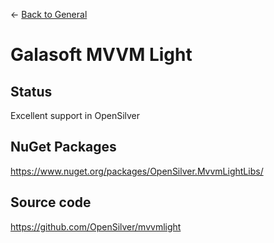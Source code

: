 ← [Back to General](/docs/9/67)
# Galasoft MVVM Light

## Status

Excellent support in OpenSilver

## NuGet Packages

https://www.nuget.org/packages/OpenSilver.MvvmLightLibs/

## Source code

https://github.com/OpenSilver/mvvmlight